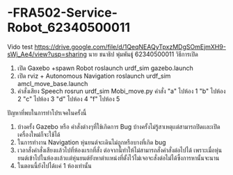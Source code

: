 # -FRA502-Service-Robot_62340500011
Vido test
https://drive.google.com/file/d/1QeqNEAQyTpxzMDgSOmEjmXH9-sWj_Ae4/view?usp=sharing
นาย ชนาธิป พุ่มพันธฺุุ์ 62340500011
วิธีการเปิด
1. เปิด Gaxebo +spawn Robot
    roslaunch urdf_sim gazebo.launch
2. เปิด rviz + Autonomous Navigation
    roslaunch urdf_sim amcl_move_base.launch
3. คำสั่งเสียง Speech
    rosrun urdf_sim Mobi_move.py 
    คำสั่ง "a" ไปห้อง 1 
         "b" ไปห้อง 2 
         "c" ไปห้อง 3 
         "d" ไปห้อง 4 
         "f" ไปห้อง 5 
     
ปัญหาที่พบในการทำโปรเจคในครั้งนี้
1. บ้างครั้ง Gazebo หรือ คำสั่งต่างๆที่ใช้เกิดการ Bug บ้างครั้งไม่รู้สาเหตุเเต่สามารถปิดเเละเปิดเครื่องใหม่ก็จะใช้ได้
2. ในการทำงาน Navigation หุ่นยนต์จะเดินไม่ถูกหรือบางที่เกิด bug
3. เวลาสั่งคำสั่งเสียงเเล้วไปที่ห้องเเรกที่สั่ง ต่อจากนี้ทำให้ไม่สามารถสั่งคำสั่งต่อไปได้ เพราะเมื่อหุ่นยนต์เข้าไปในห้องเเล้วเเต่หุ่นยนต์ยังหาตำเเหน่งที่ตั้งไว้ไม่เจอจะสั่งต่อไม่ได้ซึ้งการหานั้นจะนาน
4. ในตอนนี้ยังไปได้เเค่ 1 ห้องเท่านั้น 
